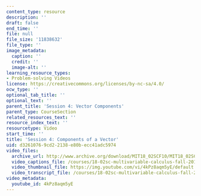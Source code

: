 ```yaml
---
content_type: resource
description: ''
draft: false
end_time: ''
file: null
file_size: '11838632'
file_type: ''
image_metadata:
  caption: ''
  credit: ''
  image-alt: ''
learning_resource_types:
- Problem-solving Videos
license: https://creativecommons.org/licenses/by-nc-sa/4.0/
ocw_type: ''
optional_tab_title: ''
optional_text: ''
parent_title: 'Session 4: Vector Components'
parent_type: CourseSection
related_resources_text: ''
resource_index_text: ''
resourcetype: Video
start_time: ''
title: 'Session 4: Components of a Vector'
uid: d3261076-9cd2-2138-e80b-ecc41adc5974
video_files:
  archive_url: http://www.archive.org/download/MIT18_02SCF10/MIT18_02SCF10Rec_03_300k.mp4
  video_captions_file: /courses/18-02sc-multivariable-calculus-fall-2010/006f7e0031ef54dcbc7e395f8873bce0_4kPz8aqm5yE.vtt
  video_thumbnail_file: https://img.youtube.com/vi/4kPz8aqm5yE/default.jpg
  video_transcript_file: /courses/18-02sc-multivariable-calculus-fall-2010/6471807eb5b01aa234986b9a19319569_4kPz8aqm5yE.pdf
video_metadata:
  youtube_id: 4kPz8aqm5yE
---
```

